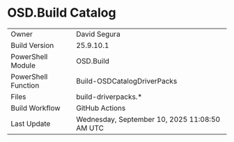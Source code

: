 ﻿# OSD.Build Catalog

| | |
|-|-|
| Owner | David Segura |
| Build Version | 25.9.10.1 |
| PowerShell Module | OSD.Build |
| PowerShell Function | Build-OSDCatalogDriverPacks |
| Files | build-driverpacks.* |
| Build Workflow | GitHub Actions |
| Last Update | Wednesday, September 10, 2025 11:08:50 AM UTC |

